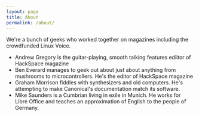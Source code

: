 ```yaml
---
layout: page
title: About
permalink: /about/
---
```


We're a bunch of geeks who worked together on magazines including the crowdfunded Linux Voice.

* Andrew Gregory is the guitar-playing, smooth talking features ediitor of HackSpace magazine
* Ben Everard manages to geek out about just about anything from mushrooms to microcontrollers. He's the editor of HackSpace magazine
* Graham Morrison fiddles with synthesizers and old computers. He's attempting to make Canonical's documentation match its software.
* Mike Saunders is a Cumbrian living in exile in Munich. He works for Libre Office and teaches an approximation of English to the people of Germany.
